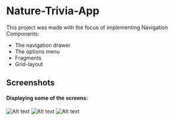 # Nature-Trivia-App
This project was made with the focus of implementing Navigation Components:
- The navigation drawer
- The options menu
- Fragments
- Grid-layout

## Screenshots 
#### Displaying some of the screens:
![Alt text](/https://github.com/joykangangi/Nature-Trivia-App/blob/master/app/sampledata/screenshot/learn_screen.png?raw=true "Learn Fragment")
![Alt text](/https://github.com/joykangangi/Nature-Trivia-App/blob/master/app/sampledata/screenshot/quiz_screen.png?raw=true "Quiz Fragment")
![Alt text](/https://github.com/joykangangi/Nature-Trivia-App/blob/master/app/sampledata/screenshot/screen1.png?raw=true "Home Fragment")


